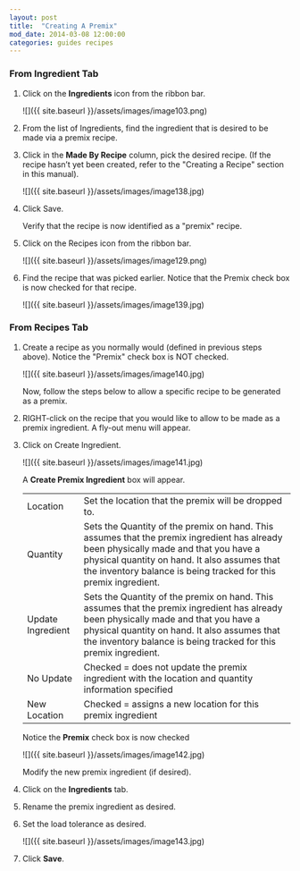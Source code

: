 ```yaml
---
layout: post
title:  "Creating A Premix"
mod_date: 2014-03-08 12:00:00
categories: guides recipes
---
```


### From Ingredient Tab

1.	Click on the **Ingredients** icon from the ribbon bar.

	![]({{ site.baseurl }}/assets/images/image103.png)

2.	From the list of Ingredients, find the ingredient that is desired to be made via a premix recipe.

3.	Click in the **Made By Recipe** column, pick the desired recipe.  (If the recipe hasn’t yet been created, refer to the "Creating a Recipe" section in this manual).

	![]({{ site.baseurl }}/assets/images/image138.jpg)

4.	Click Save.


	Verify that the recipe is now identified as a "premix" recipe.

5.	Click on the Recipes icon from the ribbon bar.

	![]({{ site.baseurl }}/assets/images/image129.png)

6.	Find the recipe that was picked earlier.  Notice that the Premix check box is now checked for that recipe.  

	![]({{ site.baseurl }}/assets/images/image139.jpg)

### From Recipes Tab

1.	Create a recipe as you normally would (defined in previous steps above).  Notice the "Premix" check box is NOT checked.

	![]({{ site.baseurl }}/assets/images/image140.jpg)

	Now, follow the steps below to allow a specific recipe to be generated as a premix.

2.	RIGHT-click on the recipe that you would like to allow to be made as a premix ingredient.  A fly-out menu will appear.

3.	Click on Create Ingredient.

	![]({{ site.baseurl }}/assets/images/image141.jpg)

	A **Create Premix Ingredient** box will appear.


	|      |      |
	| ---- | ---- |
	| Location | Set the location that the premix will be dropped to. |
	| Quantity | Sets the Quantity of the premix on hand. This assumes that the premix ingredient has already been physically made and that you have a physical quantity on hand. It also assumes that the inventory balance is being tracked for this premix ingredient. |
	| Update Ingredient | Sets the Quantity of the premix on hand. This assumes that the premix ingredient has already been physically made and that you have a physical quantity on hand. It also assumes that the inventory balance is being tracked for this premix ingredient. |
	| No Update | Checked = does not update the premix ingredient with the location and quantity information specified |
	| New Location | Checked = assigns a new location for this premix ingredient |


	Notice the **Premix** check box is now checked

	![]({{ site.baseurl }}/assets/images/image142.jpg)

	Modify the new premix ingredient (if desired).

4.	Click on the **Ingredients** tab.
5.	Rename the premix ingredient as desired.
6.	Set the load tolerance as desired.

	![]({{ site.baseurl }}/assets/images/image143.jpg)

7.	Click **Save**.
